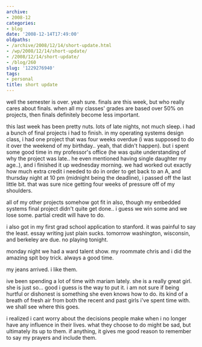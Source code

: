 ```yaml
---
archive:
- 2008-12
categories:
- blog
date: '2008-12-14T17:49:00'
oldpaths:
- /archive/2008/12/14/short-update.html
- /wp/2008/12/14/short-update/
- /2008/12/14/short-update/
- /blog/260
slug: '1229276940'
tags:
- personal
title: short update
---
```


well the semester is over. yeah sure. finals are this week, but who really
cares about finals. when all my classes' grades are based over 50% on
projects, then finals definitely become less important.

this last week has been pretty nuts. lots of late nights, not much sleep.
i had a bunch of final projects i had to finish. in my operating systems
design class, i had one project that was four weeks overdue (i was
supposed to do it over the weekend of my birthday.. yeah, that didn't
happen). but i spent some good time in my professor's office (he was quite
understanding of why the project was late.. he even mentioned having
single daughter my age..), and i finished it up wednesday morning. we had
worked out exactly how much extra credit i needed to do in order to get
back to an A, and thursday night at 10 pm (midnight being the deadline),
i passed off the last little bit. that was sure nice getting four weeks of
pressure off of my shoulders.

all of my other projects somehow got fit in also, though my embedded
systems final project didn't quite get done.. i guess we win some and we
lose some. partial credit will have to do.

i also got in my first grad school application to stanford. it was painful
to say the least. essay writing just plain sucks. tomorrow washington,
wisconsin, and berkeley are due. no playing tonight.

monday night we had a ward talent show. my roommate chris and i did the
amazing spit boy trick. always a good time.

my jeans arrived. i like them.

ive been spending a lot of time with mariam lately. she is a really great
girl. she is just so... good i guess is the way to put it. i am not sure
if being hurtful or dishonest is something she even knows how to do. its
kind of a breath of fresh air from both the recent and past girls i've
spent time with. we shall see where this goes.

i realized i cant worry about the decisions people make when i no longer
have any influence in their lives. what they choose to do might be sad,
but ultimately its up to them. if anything, it gives me good reason to
remember to say my prayers and include them.


